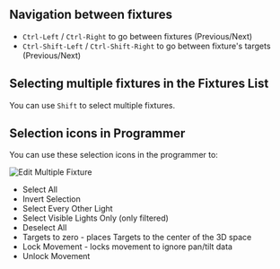 ## Navigation between fixtures

- `Ctrl-Left` / `Ctrl-Right` to go between fixtures (Previous/Next)
- `Ctrl-Shift-Left` / `Ctrl-Shift-Right` to go between fixture's targets (Previous/Next)

## Selecting multiple fixtures in the Fixtures List

You can use `Shift` to select multiple fixtures. 

## Selection icons in Programmer

You can use these selection icons in the programmer to:

![Edit Multiple Fixture](../media/selection.png)

- Select All
- Invert Selection
- Select Every Other Light
- Select Visible Lights Only (only filtered)
- Deselect All
- Targets to zero - places Targets to the center of the 3D space
- Lock Movement - locks movement to ignore pan/tilt data
- Unlock Movement

